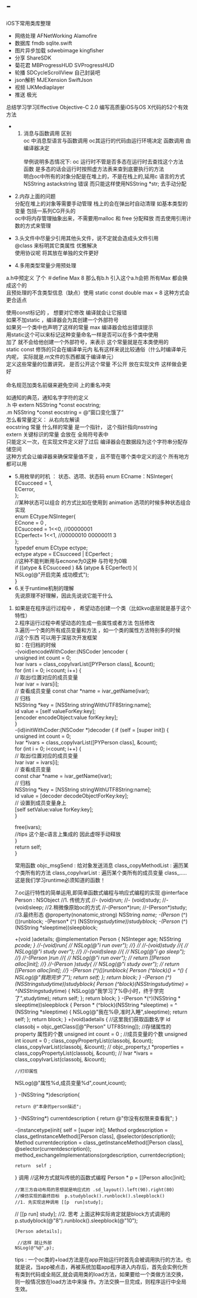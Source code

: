 # -
iOS下常用类库整理<br>
* 网络处理  AFNetWorking  Alamofire <br> 
* 数据库    fmdb          sqlite.swift<br>
* 图片异步加载 sdwebimage  kingfisher<br>
* 分享       ShareSDK     <br>
* 菊花君     MBProgressHUD SVProgressHUD<br>
* 轮播       SDCycleScrollView  自己封装吧<br>
* json解析   MJEXension    SwiftJson<br>
* 视频       IJKMediaplayer<br>
* 推送       极光  <br>        



总结学习学习Effective Objective-C 2.0  编写高质量iOS与OS X代码的52个有效方法<br>
* 1. 消息与函数调用 区别<br>
oc 中消息型语言与函数调用  oc其运行的代码由运行环境决定   函数调用 由编译器决定 <br>    
举例说明多态情况下: 	oc                    运行时不管是否多态在运行时去查找这个方法<br>
函数			  是多态的话会运行时按照虚方法表来查到底要执行的方法<br>
明白oc中所有的对象分配是在堆上的，不是在栈上的,延用c  语言的方式<br>
NSString    astackstring   错误    而只能这样使用NSString  *str; 去手动分配<br>
* 2.内存上面的问题<br>
分配在堆上的对象等需要手动管理  栈上的会在弹出时自动清理  如基本类型的变量 包括一系列CG开头的<br>
oc中将内存管理抽象出来，不需要用malloc  和 free 分配释放 而去使用引用计数的方式来管理<br>

* 3.头文件中尽量少引用其他头文件，说不定就会造成头文件引用 <br>
@class  来标明其它类属性  优雅解决<br>
使用协议呢 将其放在单独的文件更好<br>
* 4.多用类型常量少用预处理<br>

a.h中预定义 了个  ＃define  Max    8  那么有b.h 引入这个a.h会把 所有Max 都会换成这个的  <br>
且预处理的不含类型信息（缺点）使用  static   const   double   max = 8 这种方式会更合适点<br>

使用const标记的 ， 想要对它修改 编译就会让它报错  <br>
如果不加static ，编译器会为其创建一个外部符号<br>  如果另一个类中也声明了这样的常量 max 编译器会给出错误提示<br>
用static这个可以来标记这种变量命名一样是否可以在多个类中使用<br>
加了 就不会给他创建一个外部符号，来表示 这个常量就是在本类使用的<br>
static  const  修饰的只会在编译单元内 私有这样来说比较通俗（什么时编译单元内呢， 实际就是.m文件的东西都属于编译单元）<br>
定义这些常量的位置讲究， 是否公开这个常量  不公开  放在实现文件    这样做会更好<br>  
命名规范加类名前缀来避免空间 上的重名冲突<br>

如通知的典范，通知名字字符的定义   <br>
.h  中  extern  NSString   *const   eocstring; <br>
.m NSString  *const    eocstring = @“窗口变化饿了”<br>
怎么看常量定义： 从右向左解读 <br>
eocstring 常量 什么样的常量  是一个指针， 这个指针指向nsstring  <br>
extern   关键标识的常量 会放在 全局符号表中  <br>
只能定义一次，在实现文件定义好了过后  编译器会在数据段为这个字符串分配存储空间<br>
这种方式会让编译器来确保常量值不变 ，且不管在哪个类中定义的这个 所有地方都可以用<br>

* 5.用枚举的时机 ： 状态、选项、状态码
enum  ECname：NSInteger{<br>
ECsucceed =  1,<br>
ECerror,<br>
};<br>
//某种状态可以组合   的方式比如在使用到 animation  选项的时候多种状态组合实现<br>
enum   ECtype:NSInteger{<br>
ECnone = 0 ,<br>
ECsucceed = 1<<0,  //00000001<br>
ECperfect= 1<<1,   //00000010   00000011  3<br>
};<br>
typedef enum  ECtype    ectype;<br>
ectype    atype = ECsucceed | ECperfect ;<br>
//这种不能判断用与ecnone为0这种 与符号为0嘛<br>
if ((atype & ECsucceed )  && (atype & ECperfect) ){<br>
NSLog(@"开启完美 成功模式");<br>
}  <br>       
* 6.关于runtime机制的理解<br>
先说原理不好理解，因此先说说它能干什么<br>
1.  如果是在程序运行过程中 ， 希望动态创建一个类（比如kvo底层就是基于这个特性）<br>
2.程序运行过程中希望动态的生成一些属性或者方法 包括修改<br>
3.遍历一个类的所有成员变量和方法 ，如一个类的属性方法特别多的时候<br>
//这个东西 可以用于深层次开发框架<br>
如：在归档的时候<br>
-(void)encodeWithCoder:(NSCoder )encoder { <br>
unsigned int count = 0; <br>
Ivar ivars = class_copyIvarList([PYPerson class], &count);<br>
for (int i = 0; i<count; i++) {<br>
// 取出i位置对应的成员变量<br>
Ivar ivar = ivars[i];<br>
// 查看成员变量
const char *name = ivar_getName(ivar);<br>
// 归档<br>
NSString *key = [NSString stringWithUTF8String:name];<br>
id value = [self valueForKey:key];<br>
[encoder encodeObject:value forKey:key];<br>
}<br>
-(id)initWithCoder:(NSCoder *)decoder { if (self = [super init]) {<br>
unsigned int count = 0;<br>
Ivar *ivars = class_copyIvarList([PYPerson class], &count);<br>
for (int i = 0; i<count; i++) {<br>
// 取出i位置对应的成员变量<br>
Ivar ivar = ivars[i];<br>
// 查看成员变量<br>
const char *name = ivar_getName(ivar);<br>
// 归档<br>
NSString *key = [NSString stringWithUTF8String:name];<br>
id value = [decoder decodeObjectForKey:key];<br>
// 设置到成员变量身上<br>
[self setValue:value forKey:key];<br>
  }<br>

	free(ivars);<br>
	//tips  这个是c语言上集成的 因此虚呀手动释放<br>
}<br> 
return self;<br>
}<br>
	
	常用函数
	objc_msgSend : 给对象发送消息
        class_copyMethodList : 遍历某个类所有的方法
	class_copyIvarList : 遍历某个类所有的成员变量
	class_..... 这是我们学习runtime必须知道的函数！

	7.oc运行特性的简单运用,即简单函数式编程与响应式编程的实现
	@interface Person : NSObject
	//1. 传统方式
	//- (void)run;
	//- (void)study;
	//-(void)sleep;
	//2.稍微像原始oc的方式
	//-(Person*)run;
	//-(Person*)study;
	//3.最终形态
	@property(nonatomic,strong) NSString  *name;
	-(Person* (^) ())runblock;
	-(Person*  (^) (NSString*studytime))studyblock;
	-(Person*  (^) (NSString *sleeptime))sleepblock;
	
	+(void )adetails;
	@implementation Person
	{
	    NSInteger   age;
	    NSString    *pcode;
	}
	//-(void)run{
	//    NSLog(@"i    run over");
	//}
	//
	//-(void)study
	//{
	//    NSLog(@"i   study  over");
	//}
	//-(void)sleep
	//{
	//      NSLog(@"i go sleep");
	//}
	//-(Person *)run
	//{
	//    NSLog(@"i    run over");
	//    return  [[Person alloc]init];
	//}
	//-(Person *)study{
	//    NSLog(@"i    study over");
	//    return  [[Person alloc]init];
	//}
	-(Person *(^)())runblock{
	    Person* (^block)() = ^() {
        NSLog(@"我跑完步了");
	        return  self;
	    };
	    return  block;
	}
	-(Person *(^)(NSString*studytime))studyblock{
	    Person* (^block)(NSString*studytime) = ^(NSString*studytime) {
	        NSLog(@"我学习了%@小时，终于学完了",studytime);
	        return  self;
    };
	    return  block;
	}
	-(Person *(^)(NSString * sleeptime))sleepblock
	{
	    Person *  (^block)(NSString *sleeptime) = ^ (NSString *sleeptime)
	    {
	        NSLog(@"我在%@,准时入睡",sleeptime);
       return  self;
    };
	    return  block;
	}
	+(void)adetails
	{
	    //这里我们获取函数名字
	    id   classobj  = objc_getClass([@"Person" UTF8String]);
	    //存储属性的property 属性的个数
	    unsigned  int   count = 0 ;
	    //成员变量的个数
    unsigned   int  icount = 0 ;
    class_copyPropertyList(classobj, &count);
	    class_copyIvarList(classobj, &icount);
	//    objc_property_t  *properties = class_copyPropertyList(classobj, &count);
	//    Ivar   *ivars =  class_copyIvarList(classobj, &icount);
	    
	    //打印属性
    NSLog(@"属性%d,成员变量%d",count,icount);
	    
   
	}
	-(NSString *)description{
	    
	    
	    return @"本身的person描述";
	}
	-(NSString*) currentdescription
	{
	    return @"你没有权限来查看我";
	}
	
	-(instancetype)init{
    self = [super init];
    Method   orgdescription =  class_getInstanceMethod([Person class], @selector(description));
	    Method   currentdecription =  class_getInstanceMethod([Person  class], @selector(currentdescription));
	    method_exchangeImplementations(orgdescription, currentdecription);
	    
	    return  self ;
	}
	调用       //这种方式就叫传统的函数式编程
	    Person   * p = [[Person  alloc]init];
	    
	    //第三方自动布局的思想就是响应式的 .sd_layout().left(90).right(80)
	    //模仿实现的最终目标  p.studyblock().runblock().sleepblock()
	    //1. 先实现这种调用 [[p  run]study];
	    
	   // [[p  run] study];
	    //2. 思考 上面这种实际肯定就是block方式调用的
	    p.studyblock(@"8").runblock().sleepblock(@"10");
	    
	    [Person adetails];
	  
	     //这样 就让外部
	    NSLog(@"%@",p);
	tips : 
	一个oc类的+load方法是在app开始运行时首先会被调用执行的方法，也就是说，当app被点击，再被系统加载app程序进入内存后，首先会实例化所 有类到代码或全局区,就会调用类的load方法，如果要给一个类做方法交换，则一般情况放在load方法中来操 作。方法交换一旦完成，则程序运行中全局生效。






